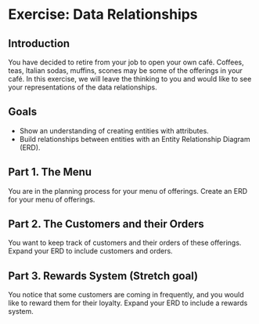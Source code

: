 # Exercise: Data Relationships

## Introduction

You have decided to retire from your job to open your own café. Coffees, teas, Italian sodas, muffins, scones may be some of the offerings in your café. In this exercise, we will leave the thinking to you and would like to see your representations of the data relationships.

## Goals
- Show an understanding of creating entities with attributes.
- Build relationships between entities with an Entity Relationship Diagram (ERD).

## Part 1. The Menu

You are in the planning process for your menu of offerings. Create an ERD for your menu of offerings.

## Part 2. The Customers and their Orders

You want to keep track of customers and their orders of these offerings. Expand your ERD to include customers and orders.

## Part 3. Rewards System (Stretch goal)

You notice that some customers are coming in frequently, and you would like to reward them for their loyalty. Expand your ERD to include a rewards system.